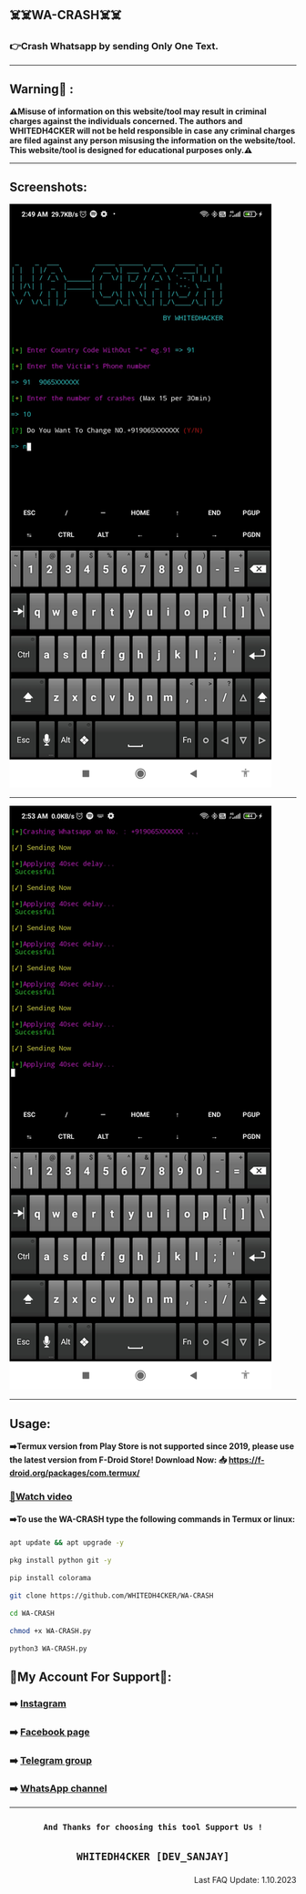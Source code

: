 ## ☠️☠️WA-CRASH☠️☠️

### 👉Crash Whatsapp by sending Only One Text.
***

## Warning🚨 :
**⚠️Misuse of information on this website/tool may result in criminal charges against the individuals concerned. The authors and WHITEDH4CKER will not be held responsible in case any criminal charges are filed against any person misusing the information on the website/tool. This website/tool is designed for educational purposes only.⚠️**
   ***

## Screenshots:
![App Screenshot](https://github.com/WHITEDH4CKER/WA-CRASH/blob/main/Screenshots/Screenshot_1.jpg) 
***
![App Screenshot](https://github.com/WHITEDH4CKER/WA-CRASH/blob/main/Screenshots/Screenshot_2.jpg)
***
## Usage:
 **➡️Termux version from Play Store is not supported since 2019, please use the latest version from F-Droid Store!
Download Now: 📥 https://f-droid.org/packages/com.termux/**

### [📸Watch video](https://www.instagram.com/reel/Cx1aSoayM-n/?igshid=MzRlODBiNWFlZA==)

#### ➡️To use the WA-CRASH type the following commands in Termux or linux:

```bash
apt update && apt upgrade -y
```
```bash
pkg install python git -y
```
```bash
pip install colorama
```
```bash
git clone https://github.com/WHITEDH4CKER/WA-CRASH
```
```bash
cd WA-CRASH
```
```bash
chmod +x WA-CRASH.py
```
```bash
python3 WA-CRASH.py
```
## 👤My Account For Support👤:

### ➡️ [Instagram](https://Instagram.com/WHITEDH4CKER)
### ➡️ [Facebook page](https://www.facebook.com/WHITEDH4CKER)
### ➡️ [Telegram group](https://t.me/WHITEDR00M)
### ➡️ [WhatsApp channel](https://whatsapp.com/channel/0029VaIlY264IBh9T2iaey0r)
***

### <p align="center">```And Thanks for choosing this tool Support Us !```

## <p align="center">```WHITEDH4CKER [DEV_SANJAY]```
<p align="right"> Last FAQ Update: 1.10.2023 </p>
